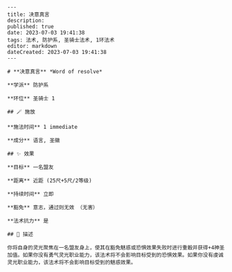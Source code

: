 
    ---
    title: 决意真言
    description: 
    published: true
    date: 2023-07-03 19:41:38
    tags: 法术, 防护系, 圣骑士法术, 1环法术
    editor: markdown
    dateCreated: 2023-07-03 19:41:38
    ---

    # **决意真言** *Word of resolve*

    **学派** 防护系 

    **环位** 圣骑士 1

    ## 🪄 施放

    **施法时间** 1 immediate

    **成分** 语言, 圣徽

    ## ✨ 效果 

    **目标** 一名盟友 

    **距离** 近距 (25尺+5尺/2等级)  

    **持续时间** 立即 

    **豁免** 意志，通过则无效 （无害）

    **法术抗力** 是

    ## 📖 描述

    你将自身的灵光聚焦在一名盟友身上，使其在豁免魅惑或恐惧效果失败时进行重骰并获得+4神圣加值。如果你没有勇气灵光职业能力，该法术将不会影响目标受到的恐惧效果。如果你没有虔诚灵光职业能力，该法术将不会影响目标受到的魅惑效果。
    